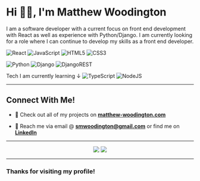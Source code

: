 <h1 align="left">Hi 👋🏼, I'm Matthew Woodington</h1>
<p align="left">I am a software developer with a current focus on front end development with React as well as experience with Python/Django. I am currently looking for a role where I can continue to develop my skills as a front end developer.</p>
<!-- 
>I am a software developer with a current focus on front end development with React as well as experience with Python/Django. I am currently looking for a role where I can continue to develop my skills as a front end developer. -->

![React](https://img.shields.io/badge/react-%2320232a.svg?style=for-the-badge&logo=react&logoColor=%2361DAFB)
![JavaScript](https://img.shields.io/badge/javascript-%23323330.svg?style=for-the-badge&logo=javascript&logoColor=%23F7DF1E)
![HTML5](https://img.shields.io/badge/html5-%23E34F26.svg?style=for-the-badge&logo=html5&logoColor=white)
![CSS3](https://img.shields.io/badge/css3-%231572B6.svg?style=for-the-badge&logo=css3&logoColor=white)

![Python](https://img.shields.io/badge/python-3670A0?style=for-the-badge&logo=python&logoColor=ffdd54)
![Django](https://img.shields.io/badge/django-%23092E20.svg?style=for-the-badge&logo=django&logoColor=white)
![DjangoREST](https://img.shields.io/badge/DJANGO-REST-ff1709?style=for-the-badge&logo=django&logoColor=white&color=ff1709&labelColor=gray)

Tech I am currently learning ↓
![TypeScript](https://img.shields.io/badge/typescript-%23007ACC.svg?style=for-the-badge&logo=typescript&logoColor=white)
![NodeJS](https://img.shields.io/badge/node.js-6DA55F?style=for-the-badge&logo=node.js&logoColor=white)

---

<h2>Connect With Me!</h2>

- 📂 Check out all of my projects on [**matthew-woodington.com**](https://matthew-woodington.com/)

- 🔗 Reach me via email @ **smwoodington@gmail.com** or find me on [**LinkedIn**](https://linkedin.com/in/matthew-woodington)

---

<p align="center">

<img src="https://github-readme-stats.vercel.app/api?username=matthew-woodington&show_icons=true&theme=github_dark" />

<img src="https://github-readme-streak-stats.herokuapp.com/?user=matthew-woodington&theme=github-dark-blue" />
  
</p>

---

<h3>Thanks for visiting my profile!</h3>
